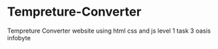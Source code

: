 # Tempreture-Converter
Tempreture Converter website using html css and js level 1 task 3 oasis infobyte
